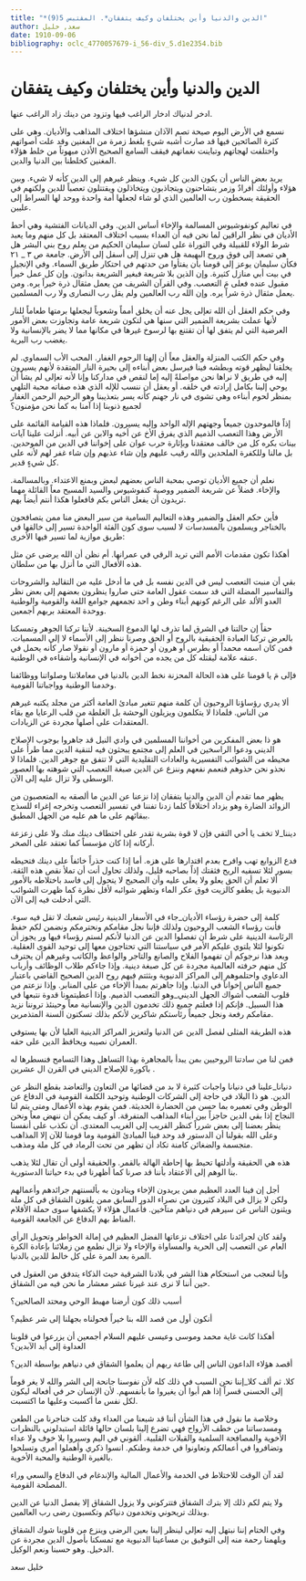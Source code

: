 ```yaml
---
title: "*الدين والدنيا وأين يختلفان وكيف يتفقان*. المقتبس 5(9)"
author: سعد, خليل
date: 1910-09-06
bibliography: oclc_4770057679-i_56-div_5.d1e2354.bib
---
```




#  الدين والدنيا   وأين يختلفان وكيف يتفقان 


 ادخر لدنياك ادخار الراغب فيها   وتزود من دينك زاد الراغب عنها.  

 نسمع في الأرض اليوم صيحة تصم الآذان منشؤها اختلاف المذاهب والأديان. وهي على كثرة الصائحين فيها قد صارت أشبه شيءٍ بلغط زمرة من المغنين وقد علت أصواتهم واختلفت لهجاتهم وتباينت نغماتهم فيقف السامع الصحيح الأذن مبهوتاً من خلط هؤلاء المغنين كخلطنا بين الدنيا والدين. 

 يريد بعض الناس أن يكون الدين كل شيء. وينظر غيرهم إلى الدين كأنه لا شيء. وبين هؤلاء وأولئك أفرادٌ وزمر يتشاحنون ويتجاذبون ويتخاذلون ويقتتلون تعصباً للدين ولكنهم في الحقيقة يسخطون رب العالمين الذي لو شاء لجعلها أمة واحدة ووحد لها السراط إلى عليين. 

 في تعاليم كونفوشيوس المسالمة والإخاء أساس الدين. وفي الديانات الفتشية وهي أحط الأديان في نظر الراقين لما نحن فيه أن العداء بسبب اختلاف المعتقد بل كل منهم وما يعبد شرط الولاء للقبيلة وفي التوراة على لسان سليمان الحكيم من يعلم   روح بني البشر هل هي تصعد إلى فوق وروح البهيمة هل هي تنزل إلى أسفل إلى الأرض. جامعة ص  ٣  _  ٢١  فكأن سليمان يوعز إلى قومنا بأن يفتأوا من حدتهم في احتكار طريق السماء. وفي الإنجيل في بيت أبي منازل كثيرة. وإن الذين بلا شريعة فبغير الشريعة بدانون. وإن كل عمل خيراً مقبول عنده فعلى مَ التعصب. وفي القرآن الشريف من يعمل مثقال ذرة خيراً يره. ومن يعمل مثقال ذرة شراً يره. وإن الله رب العالمين ولم يقل رب النصارى ولا رب المسلمين. 

 وفي حكم العقل أن الله تعإلى يجل عنه أن يخلق أمماً وشعوباً ليجعلها برمتها طعاماً للنار لأنها عملت بشريعة الضمير التي سنها هي لتكون شريعة عامة وتجاوزت بعض الأمور العرضية التي لم يتفق لها أن تقتنع بها لرسوخ غيرها في مكانها مما لا يضر بالإنسانية ولا يغضب رب البرية. 

 وفي حكم الكتب المنزلة والعقل معاً أن إلهنا الرحوم الغفار. المحب الأب السماوي. لم   يخلقنا ليظهر قوته وبطشه فينا فيرسل بعض أبناءه إلى بحيرة النار المتقدة لأنهم يسيرون إليه في طريق لا نراها نحن مواصلةً إليه إما لنقص في مداركنا وإنا لأنه تعإلى لم يشأ أن يوحي إلينا بكامل إرادته في خلقه. أو يعقل أن ننسب للإله الذي هذه صفاته محبة التلهي بمنظر لحوم أبناءه وهي تشوى في نار جهنم كأنه يسر بتعذيبنا وهو الرحيم الرحمن الغفار لجميع ذنوبنا إذا آمنا به كما نحن مؤمنون؟ 

 إذاً فالموحدون جميعاً وجهتهم الإله الواحد وإليه يسيرون. فلماذا هذه القيامة القائمة على الأرض وهذا التعصب الذميم الذي يفرق الأخ عن أخيه والابن عن أبيه. أنزلت علينا آيات بينات بكره كل من خالف معتقدنا وبإثارة حرب عوان على إخواننا في الدين من الموحدين. بل مالنا وللكفرة الملحدين والله رقيب عليهم وإن شاء عذبهم وإن شاء غفر لهم لأنه على كل شيءٍ قدير. 

 نعلم أن جميع الأديان توصي بمحبة الناس بعضهم لبعض وبمنع الاعتداء. وبالمسالمة. والإخاء. فضلاً عن شريعة الضمير ووصية كنفوشيوس والسيد المسيح معاً القائلة مهما تريدون أن يفعل الناس بكم فافعلوا هكذا أنتم أيضاً بهم. 

 فأين حكم العقل والضمير وهذه التعاليم السامية من سير البعض منا ممن يتصافحون بالخناجر ويسلمون بالمسدسات لا لسبب سوى كون الفئة الواحدة تسير إلى خالقها في طريق موازية لما تسير فيها الأخرى: 
 
 أهكذا تكون مقدمات الأمم التي تريد الرقي في عمرانها. أم نظن أن الله يرضى عن مثل هذه الأفعال التي ما أنزل بها من سلطان. 

 بقي أن منبت التعصب ليس في الدين نفسه بل في ما أدخل عليه من التقاليد والشروحات والتفاسير المضلة التي قد سمت عقول العامة حتى صاروا ينظرون بعضهم إلى بعض نظر العدو الألد على الرغم كونهم أبناء وطن و  احد  تجمعهم جوامع اللغة والقومية والوطنية ووحدة المعتقد بربهم أجمعين. 

 حقاً إن حالتنا في الشرق لما تذرف لها الدموع السخينة. لأننا تركنا الجوهر وتمسكنا بالعرض تركنا العبادة الحقيقية بالروح أو الحق وصرنا ننظر إلى الأسماء لا إلى المسميات. فمن كان اسمه محمداً أو بطرس أو هرون أو حمزة أو مارون أو نقولا صار   كأنه يحمل في عنقه علامة ليقتله كل من يجده من أخوانه في الإنسانية وأشقاءه في الوطنية. 

 فإلى مَ يا قومنا على هذه الحالة المحزنة نخط الدين بالدنيا في معاملاتنا وصلواتنا ووظائفنا وخدمنا الوطنية وواجباتنا القومية. 

 ألا يدري رؤساؤنا الروحيون أن كلمة منهم تتغير مبادئ العامة أكثر من مجلد يكتبه غيرهم من الناس. فلماذا لا يتكلمون ويزيلون الوحشة بل الغلطة من قلب الرعايا مع بقاء المعتقدات على أصلها مجردة عن الزيادات. 

 هو ذا بعض المفكرين من أخواننا المسلمين في وادي النيل قد جاهروا بوجوب الإصلاح الديني ودعوا الراسخين في العلم إلى مجتمع يبحثون فيه لتنقية الدين مما طرأ على محيطه من الشوائب التفسيرية والعادات التقليدية التي لا تتفق مع جوهر الدين. فلماذا لا نحذو نحن حذوهم فنعمم نفعهم وننزع عن الدين صبغة التعصب التي شوهته بها العصور الوسطى ولا تزال عليه إلى الآن. 

 يظهر مما تقدم أن الدين والدنيا يتفقان إذا نزعنا عن الدين ما ألصقه به المتعصبون من الزوائد الضارة وهو يزداد اختلافاً كلما زدنا تفننا في تفسير التعصب وتخرجه إغراء للسذج ببقائهم على ما هم عليه من الجهل المطبق. 

 ديننا_لا تخف يا أخي التقي فإن لا قوة بشرية تقدر على اختطاف دينك منك ولا على زعزعة أركانه إذا كان مؤسساً كما تعتقد على الصخر. 

 فدع الزوابع تهب وافرح بعدم اقتدارها على هزه. أما إذا كنت حذراً خائفاً على   دينك فتحيطه بسور لئلا تسفيه الريح فثقتك إذاً بصاحبه قليل، ولذلك تحاول أنت أن تملأ نقص هذه الثقة. ألا تعلم أن الحق يعلو ولا يعلى عليه وأن الصحيح لا يتحول إلى فاسد باختلاطه بالأمور الدنيوية بل يطفو كالزيت فوق عكر الماء وتظهر شوائبه لأقل نظرة كما ظهرت الشوائب التي أدخلت فيه إلى الآن. 

 كلمة إلى حضرة رؤساء الأديان_جاء في الأسفار الدينية رئيس شعبك لا تقل فيه سوء. فأنت رؤساء الشعب الروحيون ولذلك فإننا نجل مقامكم ونحترمكم ونضمن لكم حفظ الرئاسة الدينية على شرط أن تفصلوا الدين عن الدنيا لأنكم لستم رؤساء فيها ور يجوز أن   تكونوا لئلا يلتوي عليكم الأمر في سياستنا التي تحتاجون معها إلى توحيد القوى العقلية. وبعد هذا نرجوكم أن تفهموا الفلاح والصانع والتاجر والواعظ والكاتب وغيرهم أن يحترف كل منهم حرفته العالمية مجردة عن كل صبغة دينية. وإذا جاءكم طلاب الوظائف وأرباب الدعاوي واحتلموهم إلى المراكز الدنيوية وبثثتم فيهم روح الدين الصحيح القاضي باعتبار جميع الناس إخواناً في الدنيا. وإذا جاهرتم بمبدأ الإخاء من على المنابر. وإذا نزعتم من قلوب الشعب أشواك الجهل الديني_وهو التعصب الذميم. وإذا أعطيتمونا قدوة نتبعها في هذا السبيل. فإنكم إذا فعلتم جميع ذلك تخدمون الدين والإنسانية معاً وحينئذ تروننا نزيد مقامكم رفعة ونجل جميعاً رئاستكم شاكرين لأنكم بذلك تسكتون السنة المتذمرين. 

 هذه الطريقة المثلى لفصل الدين عن الدنيا ولتعزيز المراكز الدينية العليا لأن بها يستوفي العمران نصيبه ويحافظ الدين على حقه. 

 فمن لنا من سادتنا الروحيين بمن يبدأ بالمجاهرة بهذا التساهل وهذا التسامح فنسطرها له باكورة للإصلاح الديني في القرن ال  عشرين  . 

 دنيانا_علينا في دنيانا واجبات كثيرة لا بد من قضائها من التعاون والتعاضد بقطع النظر عن الدين. هو ذا البلاد في حاجة إلى الشركات الوطنية وتوحيد الكلمة القومية في الدفاع عن الوطن وفي تعميره بما حسن من الحضارة الحديثة. فمن يقوم بهذه الأعمال ومتى يتم لنا النجاح إذا بقي الدين حاجزاً بين أبناء المذاهب المتفرقة. أو كيف يمكن أن ننهض معاً ونحن ينظر بعضنا إلى بعض شرراً كنظر القريب إلى الغريب المعتدي. أن نكذب على أنفسنا وعلى الله بقولنا أن الدستور قد وحد فينا المبادئ القومية   وما قومنا للآن إلا المذاهب متجسمة والضغائن كامنة تكاد أن تظهر من تحت الرماد في كل ملة ومذهب. 

 هذه هي الحقيقة وأدلتها تحيط بها إحاطة الهالة بالقمر. والحقيقة أولى أن تقال لئلا يذهب بنا الوهم إلى الاعتقاد بأننا قد صرنا كما أظهرنا في بدء حياتنا الدستورية. 

 أجل إن فينا العدد العظيم ممن يريدون الإخاء وينادون به بألسنتهم جرائدهم وأعمالهم ولكن لا يزال في البلاد كثيرون من نصراء الدور السابق ممن يلقون الشقاق في كل ملة ويثنون الناس عن سيرهم في دنياهم متآخين.   فأعمال هؤلاء لا يكشفها سوى حملة الأقلام المناط بهم الدفاع عن الجامعة القومية. 

 ولقد كان لجرائدنا على اختلاف نزعاتها الفضل العظيم في إمالة الخواطر وتحويل الرأي العام عن التعصب إلى الحرية والمساواة والإخاء ولا نزال نطمع من زملائنا بإعادة الكرة المرة بعد المرة على كل خالط للدين بالدنيا. 

 وإنا لنعجب من استحكام هذا الشر في بلادنا الشرقية حيث الذكاء يتدفق من العقول في حين أننا لا نرى عند غيرنا  عشر  معشار ما نحن فيه من الشقاق. 

 أسبب ذلك كون أرضنا مهبط الوحي ومحتد الصالحين؟ 

 أنكون أول من قصد الله بنا خيراً فحولناه بجهلنا إلى شر عظيم؟ 

 أهكذا كانت غاية محمد وموسى وعيسى عليهم السلام أجمعين أن يزرعوا في قلوبنا العداوة إلى أبد الآبدين؟ 

 أقصد هؤلاء الداعون الناس إلى طاعة ربهم أن يعلموا الشقاق في دنياهم بواسطة الدين؟ 

 كلا. ثم  ألف  كلا_إننا نحن السبب في ذلك كله لأن نفوسنا جانحة إلى الشر والله لا يغر قوماً إلى الحسنى قسراً إذا هم أبوا أن يغيروا ما بأنفسهم. لأن الإنسان حر في أفعاله ليكون لكل نفس ما أكسبت وعليها ما اكتسبت. 

 وخلاصة ما نقول في هذا الشأن أننا قد شبعنا من العداء وقد كلت خناجرنا من الطعن ومسدساتنا من خطف الأرواح فهي تضرع إلينا بلسان حالها قائلة استبدلوني بالنظرات الأخوية والمصافحة السلمية والقبلات القلبية. ألقوني في اليم وسيروا بلا خوف ولا عداء وتضافروا في أعمالكم وتعاونوا في خدمة وطنكم. انسوا ذكري وأهملوا أمري وتسلحوا بالغيرة الوطنية والمحبة الأخوية. 
 
 لقد آن الوقت للاختلاط في الخدمة والأعمال المالية والإندغام في الدفاع والسعي وراء المصلحة القومية. 

 ولا يتم لكم ذلك إلا بترك الشقاق فتتركوني ولا يزول الشقاق إلا بفصل الدنيا عن الدين وبذلك تريحوني وتخدمون دنياكم وتكسبون رضى رب العالمين. 

 وفي الختام إننا نبتهل إليه تعإلى لينظر إلينا بعين الرضى وينزع من قلوبنا شوك الشقاق ويلهمنا رحمة منه إلى التوفيق بن مساعينا الدنيوية مع تمسكنا بأصول الدين مجردة عن   الدخيل. وهو حسبنا ونعم الوكيل. 

 خليل  سعد 
